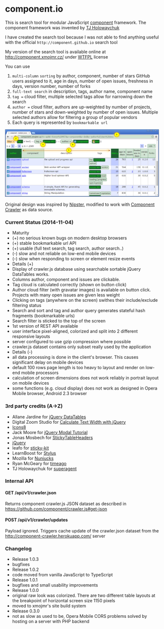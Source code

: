 ﻿component.io
============

This is search tool for modular JavaScript [component](https://github.com/component/guide) framework. The component framework was invented by [TJ Holowaychuk](https://github.com/tj)

I have created the search tool because I was not able to find anything useful with the official ```http://component.github.io``` search tool

My version of the search tool is available online at <http://component.xmojmr.cz/> under [WTFPL](http://en.wikipedia.org/wiki/WTFPL) license

You can use

1. ```multi-column``` ```sorting``` by author, component, number of stars GitHub users assigned to it, age in days, number of open issues, freshness in days, version number, number of forks
2. ```full-text search``` in description, tags, author name, component name
3. ```tag =``` cloud filter, multiple selected tags allow for narrowing down the search
4. ```author =``` cloud filter, authors are up-weighted by number of projects, number of stars and down-weighted by number of open issues. Multiple selected authors allow for filtering a group of popular vendors
5. Each query is represented by ```bookmarkable url```

![Screenshot 1](docs/Screenshot1_annotated.png "Screenshot 1")

Original design was inspired by [Nipster](https://github.com/eirikb/nipster), modified to work with [Component Crawler](https://github.com/component/crawler.js) as data source.

### Current Status (2014-11-04)
- Maturity
 - (+) no serious known bugs on modern desktop browsers
 - (+) stable bookmarkable url API
 - (+) usable (full text search, tag search, author search..)
 - (-) slow and not reliable on low-end mobile devices
 - (-) slow when responding to screen or element resize events
- Details (+)
 - Display of crawler.js database using searchable sortable jQuery DataTables works.
 - Columns author, component and issues are clickable.
 - Tag cloud is calculated correctly (shown on button click)
 - Author cloud filter (with gravatar images) is available on button click. Projects with many open issues are given less weight
 - Clicking on tags (anywhere on the screen) swithes their include/exclude filtering status
 - Search and sort and tag and author query generates stateful hash fragments (bookmarkable urls)
 - Search filter is sticked to the top of the screen
 - 1st version of REST API available
 - user interface pixel-aligned, colorized and split into 2 different responsive layouts
 - server configured to use gzip compression where possible
 - crawler.js dataset contains only subset really used by the application
- Details (-)
 - all data processing is done in the client's browser. This causes significant delay on mobile devices
 - default 100 rows page length is too heavy to layout and render on low-end mobile processors
 - calculation of screen dimensions does not work reliably in portrait layout on mobile devices
 - some functions (e.g. cloud display) does not work as designed in Opera Mobile browser, Android 2.3 browser
 
### 3rd party credits (A→Z)
- Allane Jardine for [jQuery DataTables](http://www.datatables.net/)
- Digital Zoom Studio for [Calculate Text Width with jQuery](http://digitalzoomstudio.net/2013/06/19/calculate-text-width-with-jquery/)
- [Icons8](http://icons8.com/)
- Jack Moore for [jQuery Modal Tutorial](http://www.jacklmoore.com/notes/jquery-modal-tutorial/)
- Jonas Mosbech for [StickyTableHeaders](https://github.com/jmosbech/StickyTableHeaders)
- [jQuery](http://jquery.com/)
- leafo for [sticky-kit](https://github.com/leafo/sticky-kit)
- LearnBoost for [Stylus](https://github.com/LearnBoost/stylus)
- Mozilla for [Nunjucks](https://github.com/mozilla/nunjucks)
- Ryan McGeary for [timeago](http://timeago.yarp.com/)
- TJ Holowaychuk for [superagent](https://github.com/visionmedia/superagent)

### Internal API
#### GET /api/v1/crawler.json

Returns component crawler.js JSON dataset as described in <https://github.com/component/crawler.js#get-json>

#### POST /api/v1/crawler/updates

Payload ignored. Triggers cache update of the crawler.json dataset from the <http://component-crawler.herokuapp.com/> server

### Changelog
- Release 1.0.3
 - bugfixes
- Release 1.0.2
 - code moved from vanilla JavaScript to TypeScript
- Release 1.0.1
 - bugfixes and small usability improvements 
- Release 1.0.0
 - original raw look was colorized. There are two different table layouts at the breakpoint of horizontal screen size 1150 pixels
 - moved to xmojmr's site build system
- Release 0.3.0
 - not as slow as used to be, Opera Mobile CORS problems solved by hosting on a server with PHP backend
